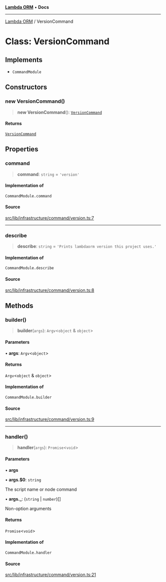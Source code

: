 [**Lambda ORM**](../README.md) • **Docs**

***

[Lambda ORM](../README.md) / VersionCommand

# Class: VersionCommand

## Implements

- `CommandModule`

## Constructors

### new VersionCommand()

> **new VersionCommand**(): [`VersionCommand`](VersionCommand.md)

#### Returns

[`VersionCommand`](VersionCommand.md)

## Properties

### command

> **command**: `string` = `'version'`

#### Implementation of

`CommandModule.command`

#### Source

[src/lib/infrastructure/command/version.ts:7](https://github.com/lambda-orm/lambdaorm-cli/blob/21cb7f501d995d5bcd76a7c59d5aabecb965f61a/src/lib/infrastructure/command/version.ts#L7)

***

### describe

> **describe**: `string` = `'Prints lambdaorm version this project uses.'`

#### Implementation of

`CommandModule.describe`

#### Source

[src/lib/infrastructure/command/version.ts:8](https://github.com/lambda-orm/lambdaorm-cli/blob/21cb7f501d995d5bcd76a7c59d5aabecb965f61a/src/lib/infrastructure/command/version.ts#L8)

## Methods

### builder()

> **builder**(`args`): `Argv`\<`object` & `object`\>

#### Parameters

• **args**: `Argv`\<`object`\>

#### Returns

`Argv`\<`object` & `object`\>

#### Implementation of

`CommandModule.builder`

#### Source

[src/lib/infrastructure/command/version.ts:9](https://github.com/lambda-orm/lambdaorm-cli/blob/21cb7f501d995d5bcd76a7c59d5aabecb965f61a/src/lib/infrastructure/command/version.ts#L9)

***

### handler()

> **handler**(`args`): `Promise`\<`void`\>

#### Parameters

• **args**

• **args.$0**: `string`

The script name or node command

• **args.\_**: (`string` \| `number`)[]

Non-option arguments

#### Returns

`Promise`\<`void`\>

#### Implementation of

`CommandModule.handler`

#### Source

[src/lib/infrastructure/command/version.ts:21](https://github.com/lambda-orm/lambdaorm-cli/blob/21cb7f501d995d5bcd76a7c59d5aabecb965f61a/src/lib/infrastructure/command/version.ts#L21)
